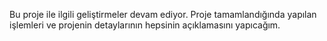 Bu proje ile ilgili geliştirmeler devam ediyor. Proje tamamlandığında yapılan işlemleri ve projenin detaylarının hepsinin açıklamasını yapıcağım.
